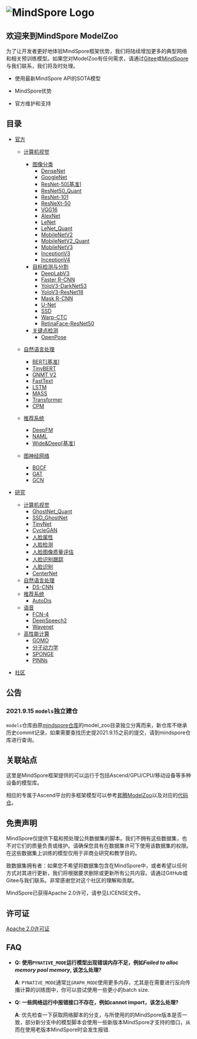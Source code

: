 # ![MindSpore Logo](https://www.mindspore.cn/static/img/logo_black.6a5c850d.png)

## 欢迎来到MindSpore ModelZoo

为了让开发者更好地体验MindSpore框架优势，我们将陆续增加更多的典型网络和相关预训练模型。如果您对ModelZoo有任何需求，请通过[Gitee](https://gitee.com/mindspore/mindspore/issues)或[MindSpore](https://bbs.huaweicloud.com/forum/forum-1076-1.html)与我们联系，我们将及时处理。

- 使用最新MindSpore API的SOTA模型

- MindSpore优势

- 官方维护和支持

## 目录

- [官方](https://gitee.com/mindspore/mindspore/tree/master/model_zoo/official)
    - [计算机视觉](https://gitee.com/mindspore/mindspore/tree/master/model_zoo/official/cv)
        - [图像分类](https://gitee.com/mindspore/mindspore/tree/master/model_zoo/official/cv)
            - [DenseNet](https://gitee.com/mindspore/mindspore/tree/master/model_zoo/official/cv/densenet/README.md)
            - [GoogleNet](https://gitee.com/mindspore/mindspore/tree/master/model_zoo/official/cv/googlenet/README.md)
            - [ResNet-50[基准]](https://gitee.com/mindspore/mindspore/tree/master/model_zoo/official/cv/resnet/README.md)
            - [ResNet50_Quant](https://gitee.com/mindspore/mindspore/blob/master/model_zoo/official/cv/resnet50_quant/README.md)
            - [ResNet-101](https://gitee.com/mindspore/mindspore/tree/master/model_zoo/official/cv/resnet/README.md)
            - [ResNeXt-50](https://gitee.com/mindspore/mindspore/tree/master/model_zoo/official/cv/resnext/README_CN.md)
            - [VGG16](https://gitee.com/mindspore/mindspore/tree/master/model_zoo/official/cv/vgg16/README.md)
            - [AlexNet](https://gitee.com/mindspore/mindspore/tree/master/model_zoo/official/cv/alexnet/README.md)
            - [LeNet](https://gitee.com/mindspore/mindspore/tree/master/model_zoo/official/cv/lenet/README.md)
            - [LeNet_Quant](https://gitee.com/mindspore/mindspore/tree/master/model_zoo/official/cv/lenet_quant/Readme.md)
            - [MobileNetV2](https://gitee.com/mindspore/mindspore/tree/master/model_zoo/official/cv/mobilenetv2/README.md)
            - [MobileNetV2_Quant](https://gitee.com/mindspore/mindspore/tree/master/model_zoo/official/cv/mobilenetv2_quant/Readme.md)
            - [MobileNetV3](https://gitee.com/mindspore/mindspore/tree/master/model_zoo/official/cv/mobilenetv3/Readme.md)
            - [InceptionV3](https://gitee.com/mindspore/mindspore/tree/master/model_zoo/official/cv/inceptionv3/README.md)
            - [InceptionV4](https://gitee.com/mindspore/mindspore/tree/master/model_zoo/official/cv/inceptionv4/README.md)
        - [目标检测与分割](https://gitee.com/mindspore/mindspore/tree/master/model_zoo/official/cv)
            - [DeepLabV3](https://gitee.com/mindspore/mindspore/tree/master/model_zoo/official/cv/deeplabv3/README.md)
            - [Faster R-CNN](https://gitee.com/mindspore/mindspore/tree/master/model_zoo/official/cv/faster_rcnn/README.md)
            - [YoloV3-DarkNet53](https://gitee.com/mindspore/mindspore/tree/master/model_zoo/official/cv/yolov3_darknet53/README.md)
            - [YoloV3-ResNet18](https://gitee.com/mindspore/mindspore/tree/master/model_zoo/official/cv/yolov3_resnet18/README.md)
            - [Mask R-CNN](https://gitee.com/mindspore/mindspore/tree/master/model_zoo/official/cv/maskrcnn/README.md)
            - [U-Net](https://gitee.com/mindspore/mindspore/tree/master/model_zoo/official/cv/unet/README.md)
            - [SSD](https://gitee.com/mindspore/mindspore/tree/master/model_zoo/official/cv/ssd/README.md)
            - [Warp-CTC](https://gitee.com/mindspore/mindspore/tree/master/model_zoo/official/cv/warpctc/README.md)
            - [RetinaFace-ResNet50](https://gitee.com/mindspore/mindspore/tree/master/model_zoo/official/cv/retinaface_resnet50/README.md)
        - [关键点检测](https://gitee.com/mindspore/mindspore/tree/master/model_zoo/official/cv)
            - [OpenPose](https://gitee.com/mindspore/mindspore/tree/master/model_zoo/official/cv/openpose/README.md)

    - [自然语言处理](https://gitee.com/mindspore/mindspore/tree/master/model_zoo/official/nlp)
        - [BERT[基准]](https://gitee.com/mindspore/mindspore/tree/master/model_zoo/official/nlp/bert/README.md)
        - [TinyBERT](https://gitee.com/mindspore/mindspore/tree/master/model_zoo/official/nlp/tinybert/README.md)
        - [GNMT V2](https://gitee.com/mindspore/mindspore/tree/master/model_zoo/official/nlp/gnmt_v2/README.md)
        - [FastText](https://gitee.com/mindspore/mindspore/tree/master/model_zoo/official/nlp/fasttext/README.md)
        - [LSTM](https://gitee.com/mindspore/mindspore/tree/master/model_zoo/official/nlp/lstm/README.md)
        - [MASS](https://gitee.com/mindspore/mindspore/tree/master/model_zoo/official/nlp/mass/README.md)
        - [Transformer](https://gitee.com/mindspore/mindspore/tree/master/model_zoo/official/nlp/transformer/README.md)
        - [CPM](https://gitee.com/mindspore/mindspore/tree/master/model_zoo/official/nlp/cpm/README.md)
    - [推荐系统](https://gitee.com/mindspore/mindspore/tree/master/model_zoo/official/recommend)
        - [DeepFM](https://gitee.com/mindspore/mindspore/tree/master/model_zoo/official/recommend/deepfm/README.md)
        - [NAML](https://gitee.com/mindspore/mindspore/tree/master/model_zoo/official/recommend/naml/README.md)
        - [Wide&Deep[基准]](https://gitee.com/mindspore/mindspore/tree/master/model_zoo/official/recommend/wide_and_deep/README.md)
    - [图神经网络](https://gitee.com/mindspore/mindspore/tree/master/model_zoo/official/gnn)
        - [BGCF](https://gitee.com/mindspore/mindspore/tree/master/model_zoo/official/gnn/bgcf/README.md)
        - [GAT](https://gitee.com/mindspore/mindspore/tree/master/model_zoo/official/gnn/gat/README.md)
        - [GCN](https://gitee.com/mindspore/mindspore/tree/master/model_zoo/official/gnn/gcn//README.md)

- [研究](https://gitee.com/mindspore/mindspore/tree/master/model_zoo/research)
    - [计算机视觉](https://gitee.com/mindspore/mindspore/tree/master/model_zoo/research/cv)
        - [GhostNet_Quant](https://gitee.com/mindspore/mindspore/tree/master/model_zoo/research/cv/ghostnet_quant/Readme.md)
        - [SSD_GhostNet](https://gitee.com/mindspore/mindspore/tree/master/model_zoo/research/cv/ssd_ghostnet/README.md)
        - [TinyNet](https://gitee.com/mindspore/mindspore/tree/master/model_zoo/research/cv/tinynet/README.md)
        - [CycleGAN](https://gitee.com/mindspore/mindspore/blob/master/model_zoo/research/cv/CycleGAN/README.md)
        - [人脸属性](https://gitee.com/mindspore/mindspore/tree/master/model_zoo/research/cv/FaceAttribute/README.md)
        - [人脸检测](https://gitee.com/mindspore/mindspore/tree/master/model_zoo/research/cv/FaceDetection/README.md)
        - [人脸图像质量评估](https://gitee.com/mindspore/mindspore/tree/master/model_zoo/research/cv/FaceQualityAssessment/README.md)
        - [人脸识别跟踪](https://gitee.com/mindspore/mindspore/tree/master/model_zoo/research/cv/FaceRecognitionForTracking/README.md)
        - [人脸识别](https://gitee.com/mindspore/mindspore/tree/master/model_zoo/research/cv/FaceRecognition/README.md)
        - [CenterNet](https://gitee.com/mindspore/mindspore/tree/master/model_zoo/research/cv/centernet/README.md)
    - [自然语言处理](https://gitee.com/mindspore/mindspore/tree/master/model_zoo/research/nlp)
        - [DS-CNN](https://gitee.com/mindspore/mindspore/tree/master/model_zoo/research/nlp/dscnn/README.md)
    - [推荐系统](https://gitee.com/mindspore/mindspore/tree/master/model_zoo/research/recommend)
        - [AutoDis](https://gitee.com/mindspore/mindspore/tree/master/model_zoo/research/recommend/autodis/README.md)
    - [语音](https://gitee.com/mindspore/mindspore/tree/master/model_zoo/research/audio)
        - [FCN-4](https://gitee.com/mindspore/mindspore/tree/master/model_zoo/research/audio/fcn-4/README.md)
        - [DeepSpeech2](https://gitee.com/mindspore/mindspore/tree/master/model_zoo/research/audio/deepspeech2/README.md)
        - [Wavenet](https://gitee.com/mindspore/mindspore/tree/master/model_zoo/research/audio/wavenet/README.md)
    - [高性能计算](https://gitee.com/mindspore/mindspore/tree/master/model_zoo/research/hpc)
        - [GOMO](https://gitee.com/mindspore/mindspore/tree/master/model_zoo/research/hpc/ocean_model/README.md)
        - [分子动力学](https://gitee.com/mindspore/mindspore/tree/master/model_zoo/research/hpc/molecular_dynamics/README.md)
        - [SPONGE](https://gitee.com/mindspore/mindspore/tree/master/model_zoo/research/hpc/sponge/README.md)
        - [PINNs](https://gitee.com/mindspore/mindspore/blob/master/model_zoo/research/hpc/pinns/README.md)
- [社区](https://gitee.com/mindspore/mindspore/tree/master/model_zoo/community)

## 公告

### 2021.9.15 `models`独立建仓

`models`仓库由原[mindspore仓库](https://gitee.com/mindspore/mindspore)的model_zoo目录独立分离而来，新仓库不继承历史commit记录，如果需要查找历史提2021.9.15之前的提交，请到mindspore仓库进行查询。

## 关联站点

这里是MindSpore框架提供的可以运行于包括Ascend/GPU/CPU/移动设备等多种设备的模型库。

相应的专属于Ascend平台的多框架模型可以参考[昇腾ModelZoo](https://hiascend.com/software/modelzoo)以及对应的[代码仓](https://gitee.com/ascend/modelzoo)。

## 免责声明

MindSpore仅提供下载和预处理公共数据集的脚本。我们不拥有这些数据集，也不对它们的质量负责或维护。请确保您具有在数据集许可下使用该数据集的权限。在这些数据集上训练的模型仅用于非商业研究和教学目的。

致数据集拥有者：如果您不希望将数据集包含在MindSpore中，或者希望以任何方式对其进行更新，我们将根据要求删除或更新所有公共内容。请通过GitHub或Gitee与我们联系。非常感谢您对这个社区的理解和贡献。

MindSpore已获得Apache 2.0许可，请参见LICENSE文件。

## 许可证

[Apache 2.0许可证](https://gitee.com/mindspore/mindspore/blob/master/LICENSE)

## FAQ

- **Q: 使用`PYNATIVE_MODE`运行模型出现错误内存不足，例如*Failed to alloc memory pool memory*, 该怎么处理?**

  **A**: `PYNATIVE_MODE`通常比`GRAPH_MODE`使用更多内存，尤其是在需要进行反向传播计算的训练图中，你可以尝试使用一些更小的batch size.

- **Q: 一些网络运行中报错接口不存在，例如cannot import，该怎么处理?**

  **A**: 优先检查一下获取网络脚本的分支，与所使用的的MindSpore版本是否一致，部分新分支中的模型脚本会使用一些新版本MindSpore才支持的借口，从而在使用老版本MindSpore时会发生报错.
